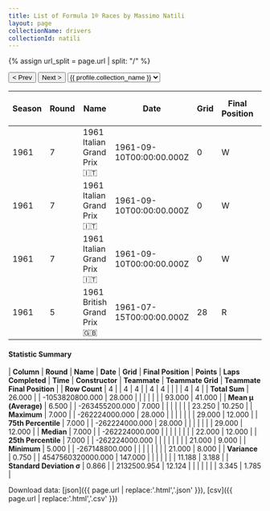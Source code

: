 ```yaml
---
title: List of Formula 1® Races by Massimo Natili
layout: page
collectionName: drivers
collectionId: natili
---
```


{% assign url_split = page.url | split: "/" %}
<div id="collection-navigation">
<button onclick="selector.options[selector.selectedIndex-1].value && (window.location = selector.options[selector.selectedIndex-1].value);">&lt; Prev</button>
<button onclick="selector.options[selector.selectedIndex+1].value && (window.location = selector.options[selector.selectedIndex+1].value);">Next &gt;</button>
<select id="selector" onchange="this.options[this.selectedIndex].value && (window.location = this.options[this.selectedIndex].value);">
  {% for collectionId in site.data[page.collectionName].refs %}
    {% if collectionId == page.collectionId %}
      {% assign selected = "selected" %}
    {% else %}
      {% assign selected = "" %}
    {% endif %}
    {% assign profile = site.data[page.collectionName][collectionId].profile %}
    <option value="/f1/{{ page.collectionName }}/{{ collectionId }}/{{ url_split[4] }}" {{ selected }}>{{ profile.collection_name }}</option>
  {% endfor %}
</select>
</div>

| Season | Round | Name | Date | Grid | Final Position | Points | Laps Completed | Time | Constructor | Teammate | Teammate Grid | Teammate Final Position |
|--|--|--|--|--|--|--|--|--|--|--|--|--|
| 1961 | 7 | 1961 Italian Grand Prix 🇮🇹 | 1961-09-10T00:00:00.000Z | 0 | W | 0.0 | 0 |   | Cooper-Maserati 🇬🇧 | [Lorenzo Bandini 🇮🇹](/f1/drivers/bandini) | 21 | 8 |
| 1961 | 7 | 1961 Italian Grand Prix 🇮🇹 | 1961-09-10T00:00:00.000Z | 0 | W | 0.0 | 0 |   | Cooper-Maserati 🇬🇧 | [Maurice Trintignant 🇫🇷](/f1/drivers/trintignant) | 22 | 9 |
| 1961 | 7 | 1961 Italian Grand Prix 🇮🇹 | 1961-09-10T00:00:00.000Z | 0 | W | 0.0 | 0 |   | Cooper-Maserati 🇬🇧 | [Renato Pirocchi 🇮🇹](/f1/drivers/pirocchi) | 29 | 12 |
| 1961 | 5 | 1961 British Grand Prix 🇬🇧 | 1961-07-15T00:00:00.000Z | 28 | R | 0.0 | 0 |   | Cooper-Maserati 🇬🇧 | [Lorenzo Bandini 🇮🇹](/f1/drivers/bandini) | 21 | 12 |

#### Statistic Summary

| **Column** | **Round** | **Name** | **Date** | **Grid** | **Final Position** | **Points** | **Laps Completed** | **Time** | **Constructor** | **Teammate** | **Teammate Grid** | **Teammate Final Position** |
| **Row Count** | 4 |  | 4 | 4 |  | 4 | 4 |  |  |  | 4 | 4 |
| **Total Sum** | 26.000 |  | -1053820800.000 | 28.000 |  |  |  |  |  |  | 93.000 | 41.000 |
| **Mean μ (Average)** | 6.500 |  | -263455200.000 | 7.000 |  |  |  |  |  |  | 23.250 | 10.250 |
| **Maximum** | 7.000 |  | -262224000.000 | 28.000 |  |  |  |  |  |  | 29.000 | 12.000 |
| **75th Percentile** | 7.000 |  | -262224000.000 | 28.000 |  |  |  |  |  |  | 29.000 | 12.000 |
| **Median** | 7.000 |  | -262224000.000 |  |  |  |  |  |  |  | 22.000 | 12.000 |
| **25th Percentile** | 7.000 |  | -262224000.000 |  |  |  |  |  |  |  | 21.000 | 9.000 |
| **Minimum** | 5.000 |  | -267148800.000 |  |  |  |  |  |  |  | 21.000 | 8.000 |
| **Variance** | 0.750 |  | 4547560320000.000 | 147.000 |  |  |  |  |  |  | 11.188 | 3.188 |
| **Standard Deviation σ** | 0.866 |  | 2132500.954 | 12.124 |  |  |  |  |  |  | 3.345 | 1.785 |

Download data: [json]({{ page.url | replace:'.html','.json' }}), [csv]({{ page.url | replace:'.html','.csv' }})
